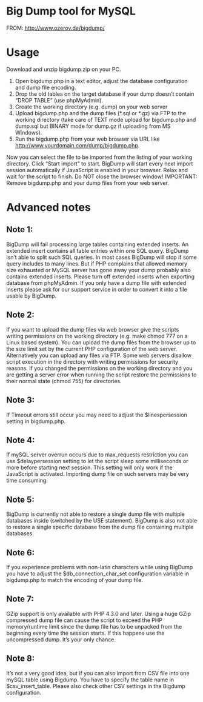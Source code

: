 # Big Dump tool for MySQL

FROM: http://www.ozerov.de/bigdump/

# Usage
Download and unzip bigdump.zip on your PC.
1. Open bigdump.php in a text editor, adjust the database configuration and dump file encoding.
2. Drop the old tables on the target database if your dump doesn’t contain “DROP TABLE” (use phpMyAdmin).
3. Create the working directory (e.g. dump) on your web server
4. Upload bigdump.php and the dump files (*.sql or *.gz) via FTP to the working directory (take care of TEXT mode upload for bigdump.php and dump.sql but BINARY mode for dump.gz if uploading from MS Windows).
5. Run the bigdump.php from your web browser via URL like http://www.yourdomain.com/dump/bigdump.php.

Now you can select the file to be imported from the listing of your working directory. Click “Start import” to start.
BigDump will start every next import session automatically if JavaScript is enabled in your browser.
Relax and wait for the script to finish. Do NOT close the browser window!
IMPORTANT: Remove bigdump.php and your dump files from your web server.

# Advanced notes
## Note 1: 
BigDump will fail processing large tables containing extended inserts. An extended insert contains all table entries within one SQL query. BigDump isn’t able to split such SQL queries. In most cases BigDump will stop if some query includes to many lines. But if PHP complains that allowed memory size exhausted or MySQL server has gone away your dump probably also contains extended inserts. Please turn off extended inserts when exporting database from phpMyAdmin. If you only have a dump file with extended inserts please ask for our support service in order to convert it into a file usable by BigDump.

## Note 2: 
If you want to upload the dump files via web browser give the scripts writing permissions on the working directory (e.g. make chmod 777 on a Linux based system). You can upload the dump files from the browser up to the size limit set by the current PHP configuration of the web server. Alternatively you can upload any files via FTP. Some web servers disallow script execution in the directory with writing permissions for security reasons. If you changed the permissions on the working directory and you are getting a server error when running the script restore the permissions to their normal state (chmod 755) for directories.

## Note 3: 
If Timeout errors still occur you may need to adjust the $linespersession setting in bigdump.php.

## Note 4: 
If mySQL server overrun occurs due to max_requests restriction you can use $delaypersession setting to let the script sleep some milliseconds or more before starting next session. This setting will only work if the JavaScript is activated. Importing dump file on such servers may be very time consuming.

## Note 5: 
BigDump is currently not able to restore a single dump file with multiple databases inside (switched by the USE statement). BigDump is also not able to restore a single specific database from the dump file containing multiple databases.

## Note 6: 
If you experience problems with non-latin characters while using BigDump you have to adjust the $db_connection_char_set configuration variable in bigdump.php to match the encoding of your dump file.

## Note 7: 
GZip support is only available with PHP 4.3.0 and later. Using a huge GZip compressed dump file can cause the script to exceed the PHP memory/runtime limit since the dump file has to be unpacked from the beginning every time the session starts. If this happens use the uncompressed dump. It’s your only chance.

## Note 8: 
It’s not a very good idea, but if you can also import from CSV file into one mySQL table using Bigdump. You have to specify the table name in $csv_insert_table. Please also check other CSV settings in the Bigdump configuration.
